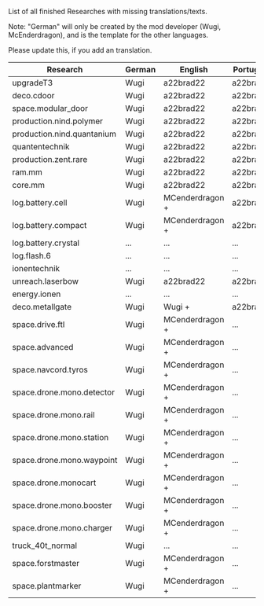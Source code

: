 List of all finished Researches with missing translations/texts.

Note: "German" will only be created by the mod developer (Wugi, McEnderdragon), and is the template for the other languages.

Please update this, if you add an translation.

Research  | German | English | Portugese | French
--------- | ------ | ------- | --------- | ------
upgradeT3 | Wugi | a22brad22 | a22brad22 | NeoFight92 
deco.cdoor | Wugi | a22brad22 | a22brad22 | NeoFight92 
space.modular_door | Wugi | a22brad22 | a22brad22 | NeoFight92 
production.nind.polymer | Wugi | a22brad22 | a22brad22 | NeoFight92 
production.nind.quantanium | Wugi | a22brad22 | a22brad22 | NeoFight92 
quantentechnik | Wugi | a22brad22 | a22brad22 | NeoFight92 
production.zent.rare | Wugi | a22brad22 | a22brad22 | NeoFight92 
ram.mm | Wugi | a22brad22 | a22brad22 | NeoFight92 
core.mm | Wugi | a22brad22 | a22brad22 | NeoFight92 
log.battery.cell | Wugi | MCenderdragon + | a22brad22 | ... 
log.battery.compact | Wugi | MCenderdragon + | a22brad22 | ... 
log.battery.crystal | ... | ... | ... | ... 
log.flash.6 | ... | ... | ... | ... 
ionentechnik | ... | ... | ... | ... 
unreach.laserbow | Wugi | a22brad22 | a22brad22 | NeoFight92 
energy.ionen | ... | ... | ... | ... 
deco.metallgate | Wugi | Wugi + | a22brad22 | ...
space.drive.ftl | Wugi | MCenderdragon + | ... | ...
space.advanced | Wugi | MCenderdragon + | ... | ...
space.navcord.tyros | Wugi | MCenderdragon + | ... | ...
space.drone.mono.detector | Wugi | MCenderdragon + | ... | ...
space.drone.mono.rail | Wugi | MCenderdragon + | ... | ...
space.drone.mono.station | Wugi | MCenderdragon + | ... | ...
space.drone.mono.waypoint | Wugi | MCenderdragon + | ... | ...
space.drone.monocart | Wugi | MCenderdragon + | ... | ...
space.drone.mono.booster | Wugi | MCenderdragon + | ... | ...
space.drone.mono.charger | Wugi | MCenderdragon + | ... | ...
truck_40t_normal | Wugi | ... | ... | ...
space.forstmaster | Wugi | MCenderdragon + | ... | ...
space.plantmarker | Wugi | MCenderdragon + | ... | ...
